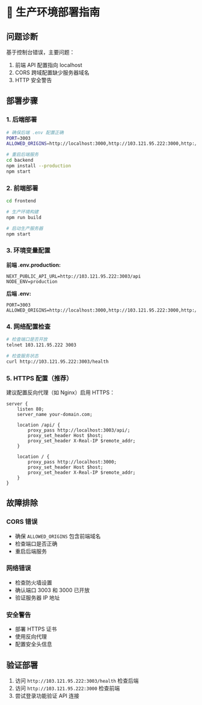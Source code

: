 # 🚀 生产环境部署指南

## 问题诊断
基于控制台错误，主要问题：
1. 前端 API 配置指向 localhost
2. CORS 跨域配置缺少服务器域名
3. HTTP 安全警告

## 部署步骤

### 1. 后端部署
```bash
# 确保后端 .env 配置正确
PORT=3003
ALLOWED_ORIGINS=http://localhost:3000,http://103.121.95.222:3000,http://103.121.95.222

# 重启后端服务
cd backend
npm install --production
npm start
```

### 2. 前端部署
```bash
cd frontend

# 生产环境构建
npm run build

# 启动生产服务器
npm start
```

### 3. 环境变量配置

**前端 .env.production:**
```env
NEXT_PUBLIC_API_URL=http://103.121.95.222:3003/api
NODE_ENV=production
```

**后端 .env:**
```env
PORT=3003
ALLOWED_ORIGINS=http://localhost:3000,http://103.121.95.222:3000,http://103.121.95.222
```

### 4. 网络配置检查
```bash
# 检查端口是否开放
telnet 103.121.95.222 3003

# 检查服务状态
curl http://103.121.95.222:3003/health
```

### 5. HTTPS 配置（推荐）
建议配置反向代理（如 Nginx）启用 HTTPS：

```nginx
server {
    listen 80;
    server_name your-domain.com;
    
    location /api/ {
        proxy_pass http://localhost:3003/api/;
        proxy_set_header Host $host;
        proxy_set_header X-Real-IP $remote_addr;
    }
    
    location / {
        proxy_pass http://localhost:3000;
        proxy_set_header Host $host;
        proxy_set_header X-Real-IP $remote_addr;
    }
}
```

## 故障排除

### CORS 错误
- 确保 `ALLOWED_ORIGINS` 包含前端域名
- 检查端口是否正确
- 重启后端服务

### 网络错误
- 检查防火墙设置
- 确认端口 3003 和 3000 已开放
- 验证服务器 IP 地址

### 安全警告
- 部署 HTTPS 证书
- 使用反向代理
- 配置安全头信息

## 验证部署
1. 访问 `http://103.121.95.222:3003/health` 检查后端
2. 访问 `http://103.121.95.222:3000` 检查前端
3. 尝试登录功能验证 API 连接